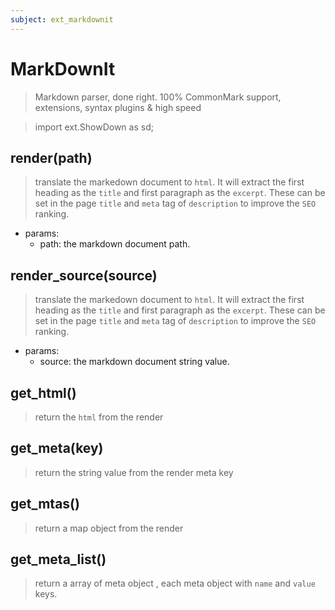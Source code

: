 ```yaml
---
subject: ext_markdownit
---
```

# MarkDownIt
> Markdown parser, done right. 100% CommonMark support, extensions, syntax plugins & high speed


> import ext.ShowDown as sd;

## render(path)
> translate the markedown document to `html`. It will extract the first heading as the `title` and first paragraph as the `excerpt`. These can be set in the page `title` and `meta` tag of `description` to improve the `SEO` ranking.

- params:
  - path: the markdown document path.



## render_source(source)
> translate the markedown document to `html`. It will extract the first heading as the `title` and first paragraph as the `excerpt`. These can be set in the page `title` and `meta` tag of `description` to improve the `SEO` ranking.

- params:
  - source: the markdown document string value.




## get_html()
> return the `html` from the render

## get_meta(key)
> return the string value from the render meta key

## get_mtas()
> return a map object from the render 

## get_meta_list()
> return a array of meta object , each meta object with `name` and `value` keys.
